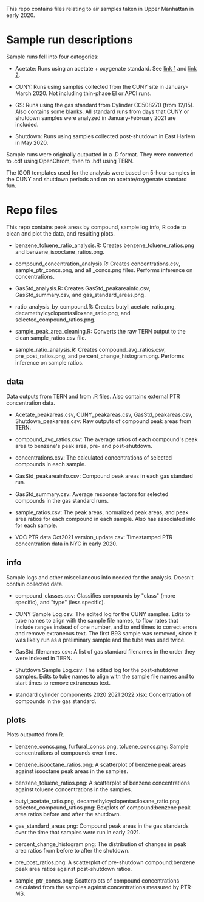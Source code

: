 This repo contains files relating to air samples taken in Upper Manhattan in early 2020.

# Sample run descriptions

Sample runs fell into four categories: 

- Acetate: Runs using an acetate + oxygenate standard. See [link 1](https://www.restek.com/en/products/reference-standards/reference-standards-by-sector/environmental--industrial-exposure/5723/) and [link 2](https://www.accustandard.com/prod0054799.html).

- CUNY: Runs using samples collected from the CUNY site in January-March 2020. Not including thin-phase EI or APCI runs.

- GS: Runs using the gas standard from Cylinder CC508270 (from 12/15). Also contains some blanks. All standard runs from days that CUNY or shutdown samples were analyzed in January-February 2021 are included.

- Shutdown: Runs using samples collected post-shutdown in East Harlem in May 2020.

Sample runs were originally outputted in a .D format. They were converted to .cdf using OpenChrom, then to .hdf using TERN.

The IGOR templates used for the analysis were based on 5-hour samples in the CUNY and shutdown periods and on an acetate/oxygenate standard fun.

# Repo files

This repo contains peak areas by compound, sample log info, R code to clean and plot the data, and resulting plots.

- benzene_toluene_ratio_analysis.R: Creates benzene_toluene_ratios.png and benzene_isooctane_ratios.png.

- compound_concentration_analysis.R: Creates concentrations.csv, sample_ptr_concs.png, and all _concs.png files. Performs inference on concentrations.

- GasStd_analysis.R: Creates GasStd_peakareainfo.csv, GasStd_summary.csv, and gas_standard_areas.png.

- ratio_analysis_by_compound.R: Creates butyl_acetate_ratio.png, decamethylcyclopentasiloxane_ratio.png, and selected_compound_ratios.png.

- sample_peak_area_cleaning.R: Converts the raw TERN output to the clean sample_ratios.csv file.

- sample_ratio_analysis.R: Creates compound_avg_ratios.csv, pre_post_ratios.png, and percent_change_histogram.png. Performs inference on sample ratios.

## data
Data outputs from TERN and from .R files. Also contains external PTR concentration data.

- Acetate_peakareas.csv, CUNY_peakareas.csv, GasStd_peakareas.csv, Shutdown_peakareas.csv: Raw outputs of compound peak areas from TERN.

- compound_avg_ratios.csv: The average ratios of each compound's peak area to benzene's peak area, pre- and post-shutdown.

- concentrations.csv: The calculated concentrations of selected compounds in each sample.

- GasStd_peakareainfo.csv: Compound peak areas in each gas standard run.

- GasStd_summary.csv: Average response factors for selected compounds in the gas standard runs.

- sample_ratios.csv: The peak areas, normalized peak areas, and peak area ratios for each compound in each sample. Also has associated info for each sample.

- VOC PTR data Oct2021 version_update.csv: Timestamped PTR concentration data in NYC in early 2020.

## info
Sample logs and other miscellaneous info needed for the analysis. Doesn't contain collected data.

- compound_classes.csv: Classifies compounds by "class" (more specific), and "type" (less specific).

- CUNY Sample Log.csv: The edited log for the CUNY samples. Edits to tube names to align with the sample file names, to flow rates that include ranges instead of one number, and to end times to correct errors and remove extraneous text. The first B93 sample was removed, since it was likely run as a preliminary sample and the tube was used twice.

- GasStd_filenames.csv: A list of gas standard filenames in the order they were indexed in TERN. 

- Shutdown Sample Log.csv: The edited log for the post-shutdown samples. Edits to tube names to align with the sample file names and to start times to remove extraneous text. 

- standard cylinder components 2020 2021 2022.xlsx: Concentration of compounds in the gas standard.

## plots
Plots outputted from R.

- benzene_concs.png, furfural_concs.png, toluene_concs.png: Sample concentrations of compounds over time.

- benzene_isooctane_ratios.png: A scatterplot of benzene peak areas against isooctane peak areas in the samples.

- benzene_toluene_ratios.png: A scatterplot of benzene concentrations against toluene concentrations in the samples.

- butyl_acetate_ratio.png, decamethylcyclopentasiloxane_ratio.png, selected_compound_ratios.png: Boxplots of compound:benzene peak area ratios before and after the shutdown.

- gas_standard_areas.png: Compound peak areas in the gas standards over the time that samples were run in early 2021.

- percent_change_histogram.png: The distribution of changes in peak area ratios from before to after the shutdown.

- pre_post_ratios.png: A scatterplot of pre-shutdown compound:benzene peak area ratios against post-shutdown ratios.

- sample_ptr_concs.png: Scatterplots of compound concentrations calculated from the samples against concentrations measured by PTR-MS.
